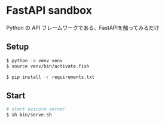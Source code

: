 # FastAPI sandbox

Python の API フレームワークである、FastAPIを触ってみるだけ

## Setup

```sh
$ python -m venv venv
$ source venv/bin/activate.fish

$ pip install -r requirements.txt
```

## Start

```sh
# start uvicorn server
$ sh bin/serve.sh
```
